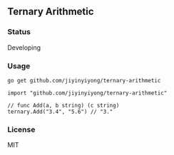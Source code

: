 
Ternary Arithmetic
------

### Status

Developing

### Usage

```
go get github.com/jiyinyiyong/ternary-arithmetic
```

```
import "github.com/jiyinyiyong/ternary-arithmetic"

// func Add(a, b string) (c string)
ternary.Add("3.4", "5.6") // "3."
```

### License

MIT